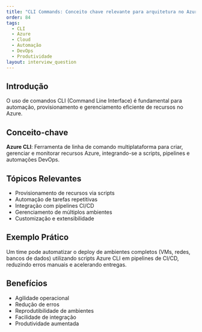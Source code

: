 ```yaml
---
title: "CLI Commands: Conceito chave relevante para arquitetura no Azure"
order: 84
tags:
  - CLI
  - Azure
  - Cloud
  - Automação
  - DevOps
  - Produtividade
layout: interview_question
---
```


## Introdução
O uso de comandos CLI (Command Line Interface) é fundamental para automação, provisionamento e gerenciamento eficiente de recursos no Azure.

## Conceito-chave
**Azure CLI**: Ferramenta de linha de comando multiplataforma para criar, gerenciar e monitorar recursos Azure, integrando-se a scripts, pipelines e automações DevOps.

## Tópicos Relevantes
- Provisionamento de recursos via scripts
- Automação de tarefas repetitivas
- Integração com pipelines CI/CD
- Gerenciamento de múltiplos ambientes
- Customização e extensibilidade

## Exemplo Prático
Um time pode automatizar o deploy de ambientes completos (VMs, redes, bancos de dados) utilizando scripts Azure CLI em pipelines de CI/CD, reduzindo erros manuais e acelerando entregas.

## Benefícios
- Agilidade operacional
- Redução de erros
- Reprodutibilidade de ambientes
- Facilidade de integração
- Produtividade aumentada
